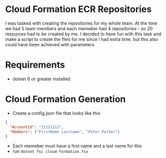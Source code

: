 # Cloud Formation ECR Repositories

I was tasked with creating the repositories for my whole team. At the time we had 5 team members and each memeber had 4 repositories - so 20 resources had to be created by me.
I decided to have fun with this task and make a script to create the files for me since I had extra time, but this also could have been achieved with parameters

# Requirements

- dotnet 6 or greater installed

# Cloud Formation Generation

- Create a config.json file that looks like this

```json
{
  "AccountId": "11111111",
  "Members": ["FirstName Lastname", "Peter Parker"]
}
```

- Each memeber must have a first name and a last name for this
- run `dotnet fsi cloud-formation.fsx`

